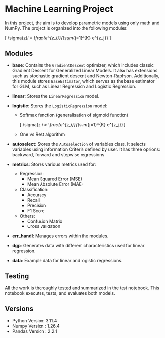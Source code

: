# Machine Learning Project

In this project, the aim is to develop parametric models using only math and NumPy. The project is organized into the following modules:

\[
\sigma(z)_i = \frac{e^{z_i}}{\sum_{j=1}^{K} e^{z_j}} ]

    

## Modules

- **base**: Contains the `GradientDescent` optimizer, which includes classic Gradient Descent for Generalized Linear Models. It also has extensions such as stochastic gradient descent and Newton-Raphson. Additionally, this module stores `BaseEstimator`, which serves as the base estimator for GLM, such as Linear Regression and Logistic Regression.

- **linear**: Stores the `LinearRegression` model.  

- **logistic**: Stores the `LogisticRegression` model:
  - Softmax function (generalisation of sigmoid function)
    
    \[
    \sigma(z)_i = \frac{e^{z_i}}{\sum_{j=1}^{K} e^{z_j}}
    \]
    
  - One vs Rest algorithm

- **autoselect**: Stores the `Autoselection` of variables class. It selects variables using information Criteria defined by user. It has three oprions: backward, forward and stepwise regressions

- **metrics**: Stores various metrics used for:

  - Regression:
    - Mean Squared Error (MSE)
    - Mean Absolute Error (MAE)
  - Classification:
    - Accuracy
    - Recall
    - Precision
    - F1 Score
  - Others:
    - Confusion Matrix
    - Cross Validation

- **err_handl**: Manages errors within the modules.

- **dgp**: Generates data with different characteristics used for linear regression.

- **data**: Example data for linear and logistic regressions.

## Testing

All the work is thoroughly tested and summarized in the test notebook. This notebook executes, tests, and evaluates both models.





## Versions

- Python Version: 3.11.4
- Numpy Version : 1.26.4
- Pandas Version : 2.2.1
